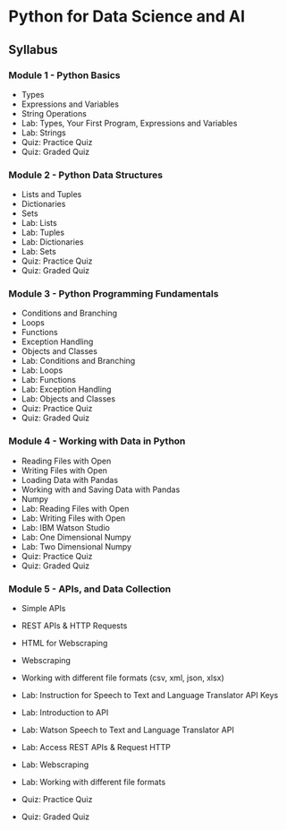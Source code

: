 # Python for Data Science and AI

## Syllabus

### Module 1 - Python Basics

- Types
- Expressions and Variables
- String Operations
- Lab: Types, Your First Program, Expressions and Variables
- Lab: Strings
- Quiz: Practice Quiz
- Quiz: Graded Quiz


### Module 2 - Python Data Structures

- Lists and Tuples
- Dictionaries
- Sets
- Lab: Lists
- Lab: Tuples
- Lab: Dictionaries
- Lab: Sets
- Quiz: Practice Quiz
- Quiz: Graded Quiz

### Module 3 - Python Programming Fundamentals

- Conditions and Branching
- Loops
- Functions
- Exception Handling
- Objects and Classes
- Lab: Conditions and Branching
- Lab: Loops
- Lab: Functions
- Lab: Exception Handling
- Lab: Objects and Classes
- Quiz: Practice Quiz
- Quiz: Graded Quiz

### Module 4 - Working with Data in Python

- Reading Files with Open
- Writing Files with Open
- Loading Data with Pandas
- Working with and Saving Data with Pandas
- Numpy
- Lab: Reading Files with Open
- Lab: Writing Files with Open
- Lab: IBM Watson Studio
- Lab: One Dimensional Numpy
- Lab: Two Dimensional Numpy
- Quiz: Practice Quiz
- Quiz: Graded Quiz

### Module 5 - APIs, and Data Collection
- Simple APIs 
- REST APIs & HTTP Requests
- HTML for Webscraping
- Webscraping
- Working with different file formats (csv, xml, json, xlsx)

- Lab: Instruction for Speech to Text and Language Translator API Keys
- Lab: Introduction to API
- Lab: Watson Speech to Text and Language Translator API
- Lab: Access REST APIs & Request HTTP
- Lab: Webscraping
- Lab: Working with different file formats
- Quiz: Practice Quiz
- Quiz: Graded Quiz